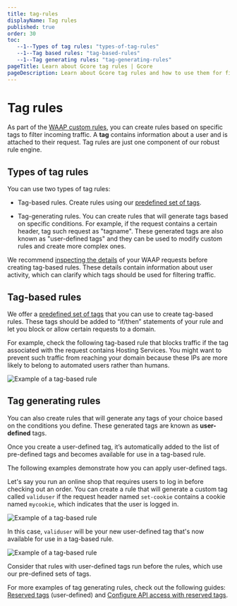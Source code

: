 ```yaml
---
title: tag-rules
displayName: Tag rules
published: true
order: 30
toc:
   --1--Types of tag rules: "types-of-tag-rules"
   --1--Tag based rules: "tag-based-rules"
   --1--Tag generating rules: "tag-generating-rules"
pageTitle: Learn about Gcore tag rules | Gcore
pageDescription: Learn about Gcore tag rules and how to use them for filtering incoming traffic and blocking malicious requests.
---
```

# Tag rules

As part of the <a href="https://gcore.com/docs/waap/waap-rules/custom-rules" target="_blank">WAAP custom rules</a>, you can create rules based on specific tags to filter incoming traffic. A **tag** contains information about a user and is attached to their request. Tag rules are just one component of our robust rule engine.  

## Types of tag rules 

You can use two types of tag rules: 

* Tag-based rules. Create rules using our <a href="https://gcore.com/docs/waap/waap-rules/custom-rules/tag-rules/predefined-tags" target="_blank">predefined set of tags</a>. 

* Tag-generating rules. You can create rules that will generate tags based on specific conditions. For example, if the request contains a certain header, tag such request as "tagname".
These generated tags are also known as "user-defined tags" and they can be used to modify custom rules and create more complex ones. 

<alert-element type="info" title="Info">
 
We recommend <a href="https://gcore.com/docs/waap/analytics#requests-table" target="_blank">inspecting the details</a> of your WAAP requests before creating tag-based rules. These details contain information about user activity, which can clarify which tags should be used for filtering traffic. 
 
</alert-element>

## Tag-based rules 

We offer a <a href="https://gcore.com/docs/waap/waap-rules/custom-rules/tag-rules/predefined-tags" target="_blank">predefined set of tags</a> that you can use to create tag-based rules. These tags should be added to “if/then” statements of your rule and let you block or allow certain requests to a domain. 

For example, check the following tag-based rule that blocks traffic if the tag associated with the request contains Hosting Services. You might want to prevent such traffic from reaching your domain because these IPs are more likely to belong to automated users rather than humans. 

<img src="https://assets.gcore.pro/docs/waap/waap-rules/tag-rules/add-tag-based-rule.png" alt="Example of a tag-based rule">

## Tag generating rules 

You can also create rules that will generate any tags of your choice based on the conditions you define. These generated tags are known as **user-defined** tags.  

Once you create a user-defined tag, it’s automatically added to the list of pre-defined tags and becomes available for use in a tag-based rule. 

The following examples demonstrate how you can apply user-defined tags. 

Let's say you run an online shop that requires users to log in before checking out an order. You can create a rule that will generate a custom tag called `validuser` if the request header named `set-cookie` contains a cookie named `mycookie`, which indicates that the user is logged in. 

<img src="https://assets.gcore.pro/docs/waap/waap-rules/tag-rules/user-defined-tag.png" alt="Example of a tag-based rule">

In this case, `validuser` will be your new user-defined tag that's now available for use in a tag-based rule.

<img src="https://assets.gcore.pro/docs/waap/waap-rules/tag-rules/user-defined-tag-use-created-tag.png" alt="Example of a tag-based rule">

<alert-element type="info" title="Info">
 
Consider that rules with user-defined tags run before the rules, which use our pre-defined sets of tags. 
 
</alert-element>

For more examples of tag generating rules, check out the following guides: <a href="https://gcore.com/docs/waap/waap-rules/custom-rules/tag-rules/reserved-tags" target="_blank">Reserved tags</a> (user-defined) and <a href="https://gcore.com/docs/waap/api-discovery-and-protection/configure-api-access-with-reserved-tags" target="_blank">Configure API access with reserved tags</a>. 